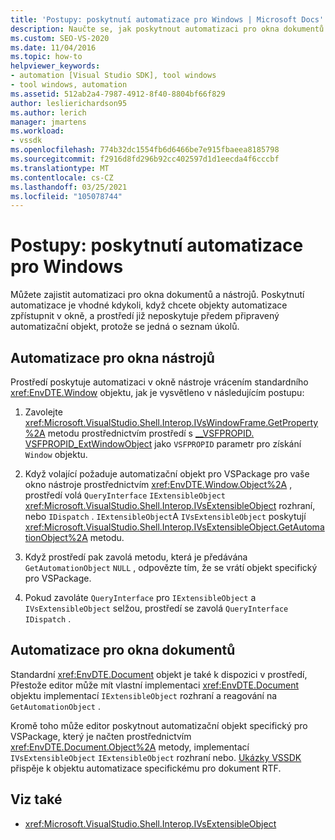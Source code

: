 ```yaml
---
title: 'Postupy: poskytnutí automatizace pro Windows | Microsoft Docs'
description: Naučte se, jak poskytnout automatizaci pro okna dokumentů a nástrojů v aplikaci Visual Studio pomocí metod Microsoft. VisualStudio. Shell. Interop.
ms.custom: SEO-VS-2020
ms.date: 11/04/2016
ms.topic: how-to
helpviewer_keywords:
- automation [Visual Studio SDK], tool windows
- tool windows, automation
ms.assetid: 512ab2a4-7987-4912-8f40-8804bf66f829
author: leslierichardson95
ms.author: lerich
manager: jmartens
ms.workload:
- vssdk
ms.openlocfilehash: 774b32dc1554fb6d6466be7e915fbaeea8185798
ms.sourcegitcommit: f2916d8fd296b92cc402597d1d1eecda4f6cccbf
ms.translationtype: MT
ms.contentlocale: cs-CZ
ms.lasthandoff: 03/25/2021
ms.locfileid: "105078744"
---
```

# <a name="how-to-provide-automation-for-windows"></a>Postupy: poskytnutí automatizace pro Windows

Můžete zajistit automatizaci pro okna dokumentů a nástrojů. Poskytnutí automatizace je vhodné kdykoli, když chcete objekty automatizace zpřístupnit v okně, a prostředí již neposkytuje předem připravený automatizační objekt, protože se jedná o seznam úkolů.

## <a name="automation-for-tool-windows"></a>Automatizace pro okna nástrojů

Prostředí poskytuje automatizaci v okně nástroje vrácením standardního <xref:EnvDTE.Window> objektu, jak je vysvětleno v následujícím postupu:

1. Zavolejte <xref:Microsoft.VisualStudio.Shell.Interop.IVsWindowFrame.GetProperty%2A> metodu prostřednictvím prostředí s [__VSFPROPID. VSFPROPID_ExtWindowObject](<xref:Microsoft.VisualStudio.Shell.Interop.__VSFPROPID.VSFPROPID_ExtWindowObject>) jako `VSFPROPID` parametr pro získání `Window` objektu.

2. Když volající požaduje automatizační objekt pro VSPackage pro vaše okno nástroje prostřednictvím <xref:EnvDTE.Window.Object%2A> , prostředí volá `QueryInterface` `IExtensibleObject` <xref:Microsoft.VisualStudio.Shell.Interop.IVsExtensibleObject> rozhraní, nebo `IDispatch` . `IExtensibleObject`A `IVsExtensibleObject` poskytují <xref:Microsoft.VisualStudio.Shell.Interop.IVsExtensibleObject.GetAutomationObject%2A> metodu.

3. Když prostředí pak zavolá metodu, která je předávána `GetAutomationObject` `NULL` , odpovězte tím, že se vrátí objekt specifický pro VSPackage.

4. Pokud zavoláte `QueryInterface` pro `IExtensibleObject` a `IVsExtensibleObject` selžou, prostředí se zavolá `QueryInterface` `IDispatch` .

## <a name="automation-for-document-windows"></a>Automatizace pro okna dokumentů

Standardní <xref:EnvDTE.Document> objekt je také k dispozici v prostředí, Přestože editor může mít vlastní implementaci <xref:EnvDTE.Document> objektu implementací `IExtensibleObject` rozhraní a reagování na `GetAutomationObject` .

Kromě toho může editor poskytnout automatizační objekt specifický pro VSPackage, který je načten prostřednictvím <xref:EnvDTE.Document.Object%2A> metody, implementací `IVsExtensibleObject` `IExtensibleObject` rozhraní nebo. [Ukázky VSSDK](https://github.com/Microsoft/VSSDK-Extensibility-Samples) přispěje k objektu automatizace specifickému pro dokument RTF.

## <a name="see-also"></a>Viz také

- <xref:Microsoft.VisualStudio.Shell.Interop.IVsExtensibleObject>
